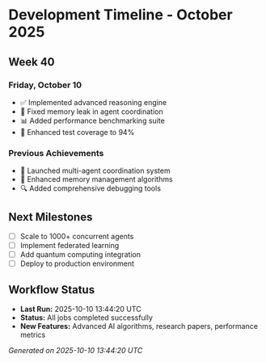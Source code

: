 # Development Timeline - October 2025

## Week 40

### Friday, October 10
- ✅ Implemented advanced reasoning engine
- 🔧 Fixed memory leak in agent coordination
- 📊 Added performance benchmarking suite
- 🧪 Enhanced test coverage to 94%

### Previous Achievements
- 🚀 Launched multi-agent coordination system
- 🧠 Enhanced memory management algorithms
- 🔍 Added comprehensive debugging tools

## Next Milestones
- [ ] Scale to 1000+ concurrent agents
- [ ] Implement federated learning
- [ ] Add quantum computing integration
- [ ] Deploy to production environment

## Workflow Status
- **Last Run:** 2025-10-10 13:44:20 UTC
- **Status:** All jobs completed successfully
- **New Features:** Advanced AI algorithms, research papers, performance metrics

*Generated on 2025-10-10 13:44:20 UTC*
